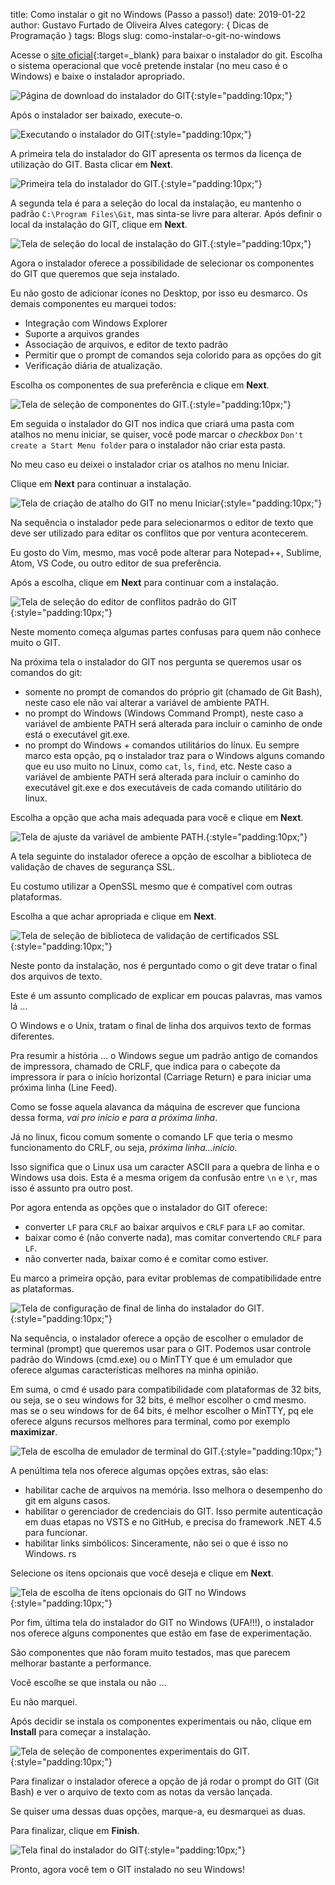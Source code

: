 title: Como instalar o git no Windows (Passo a passo!)
date: 2019-01-22
author: Gustavo Furtado de Oliveira Alves
category: { Dicas de Programação }
tags: Blogs
slug: como-instalar-o-git-no-windows


Acesse o [site oficial](https://git-scm.com/downloads){:target=\_blank} para baixar o instalador do git.
Escolha o sistema operacional que você pretende instalar (no meu caso é o Windows) e baixe o instalador apropriado.

![Página de download do instalador do GIT](/images/como-instalar-o-git-no-windows/site-download-git.png){:style="padding:10px;"}

Após o instalador ser baixado, execute-o.

![Executando o instalador do GIT](/images/como-instalar-o-git-no-windows/executando-o-instalador-do-git.png){:style="padding:10px;"}

A primeira tela do instalador do GIT apresenta os termos da licença de utilização do GIT.
Basta clicar em **Next**.

![Primeira tela do instalador do GIT.](/images/como-instalar-o-git-no-windows/instalador-git-01-termos.png){:style="padding:10px;"}

A segunda tela é para a seleção do local da instalação, eu mantenho o padrão `C:\Program Files\Git`, mas sinta-se livre para alterar.
Após definir o local da instalação do GIT, clique em **Next**.

![Tela de seleção do local de instalação do GIT.](/images/como-instalar-o-git-no-windows/instalador-git-02-local.png){:style="padding:10px;"}

Agora o instalador oferece a possibilidade de selecionar os componentes do GIT que queremos que seja instalado.

Eu não gosto de adicionar ícones no Desktop, por isso eu desmarco. Os demais componentes eu marquei todos:

- Integração com Windows Explorer
- Suporte a arquivos grandes
- Associação de arquivos, e editor de texto padrão
- Permitir que o prompt de comandos seja colorido para as opções do git
- Verificação diária de atualização.

Escolha os componentes de sua preferência e clique em **Next**.

![Tela de seleção de componentes do GIT.](/images/como-instalar-o-git-no-windows/instalador-git-03-componentes.png){:style="padding:10px;"}

Em seguida o instalador do GIT nos indica que criará uma pasta com atalhos no menu iniciar,
se quiser, você pode marcar o _checkbox_ `Don't create a Start Menu folder` para o instalador não criar esta pasta.

No meu caso eu deixei o instalador criar os atalhos no menu Iniciar.

Clique em **Next** para continuar a instalação.

![Tela de criação de atalho do GIT no menu Iniciar](/images/como-instalar-o-git-no-windows/instalador-git-04-atalho-iniciar.png){:style="padding:10px;"}

Na sequência o instalador pede para selecionarmos o editor de texto que deve ser utilizado para editar os conflitos que por ventura acontecerem.

Eu gosto do Vim, mesmo, mas você pode alterar para Notepad++, Sublime, Atom, VS Code, ou outro editor de sua preferência.

Após a escolha, clique em **Next** para continuar com a instalação.

![Tela de seleção do editor de conflitos padrão do GIT](/images/como-instalar-o-git-no-windows/instalador-git-05-editor-de-conflitos.png){:style="padding:10px;"}

Neste momento começa algumas partes confusas para quem não conhece muito o GIT.

Na próxima tela o instalador do GIT nos pergunta se queremos usar os comandos do git:

- somente no prompt de comandos do próprio git (chamado de Git Bash), neste caso ele não vai alterar a variável de ambiente PATH.
- no prompt do Windows (Windows Command Prompt), neste caso a variável de ambiente PATH será alterada para incluir o caminho de onde está o executável git.exe.
- no prompt do Windows + comandos utilitários do línux.
Eu sempre marco esta opção, pq o instalador traz para o Windows alguns comando que eu uso muito no Linux,
como `cat`, `ls`, `find`, etc.
Neste caso a variável de ambiente PATH será alterada para incluir o caminho do executável git.exe e dos executáveis de cada comando utilitário do linux.

Escolha a opção que acha mais adequada para você e clique em **Next**.

![Tela de ajuste da variável de ambiente PATH.](/images/como-instalar-o-git-no-windows/instalador-git-05-comandos-linux.png){:style="padding:10px;"}

A tela seguinte do instalador oferece a opção de escolhar a biblioteca de validação de chaves de segurança SSL.

Eu costumo utilizar a OpenSSL mesmo que é compatível com outras plataformas.

Escolha a que achar apropriada e clique em **Next**.

![Tela de seleção de biblioteca de validação de certificados SSL](/images/como-instalar-o-git-no-windows/instalador-git-06-biblioteca-ssl.png){:style="padding:10px;"}

Neste ponto da instalação, nos é perguntado como o git deve tratar o final dos arquivos de texto.

Este é um assunto complicado de explicar em poucas palavras, mas vamos lá ...

O Windows e o Unix, tratam o final de linha dos arquivos texto de formas diferentes.

Pra resumir a história ...
o Windows segue um padrão antigo de comandos de impressora,
chamado de CRLF, que indica para o cabeçote da impressora ir para o início horizontal (Carriage Return)
e para iniciar uma próxima linha (Line Feed).

Como se fosse aquela alavanca da máquina de escrever que funciona dessa forma, _vai pro início e para a próxima linha_.

Já no linux, ficou comum somente o comando LF que teria o mesmo funcionamento do CRLF, ou seja, _próxima linha...início._

Isso significa que o Linux usa um caracter ASCII para a quebra de linha e o Windows usa dois.
Esta é a mesma origem da confusão entre `\n` e `\r`, mas isso é assunto pra outro post.

Por agora entenda as opções que o instalador do GIT oferece:

- converter `LF` para `CRLF` ao baixar arquivos e `CRLF` para `LF` ao comitar.
- baixar como é (não converte nada), mas comitar convertendo `CRLF` para `LF`.
- não converter nada, baixar como é e comitar como estiver.

Eu marco a primeira opção, para evitar problemas de compatibilidade entre as plataformas.

![Tela de configuração de final de linha do instalador do GIT.](/images/como-instalar-o-git-no-windows/instalador-git-07-caracter-de-final-de-linha.png){:style="padding:10px;"}

Na sequência, o instalador oferece a opção de escolher o emulador de terminal (prompt) que queremos usar para o GIT.
Podemos usar  controle padrão do Windows (cmd.exe) ou o MinTTY que é um emulador que oferece algumas características melhores na minha opinião.

Em suma, o cmd é usado para compatibilidade com plataformas de 32 bits, ou seja, se o seu windows for 32 bits, é melhor escolher o cmd mesmo.
mas se o seu windows for de 64 bits, é melhor escolher o MinTTY, pq ele oferece alguns recursos melhores para terminal, como por exemplo **maximizar**.

![Tela de escolha de emulador de terminal do GIT.](/images/como-instalar-o-git-no-windows/instalador-git-08-emulador-de-terminal.png){:style="padding:10px;"}

A penúltima tela nos oferece algumas opções extras, são elas:

- habilitar cache de arquivos na memória. Isso melhora o desempenho do git em alguns casos.
- habilitar o gerenciador de credenciais do GIT.
Isso permite autenticação em duas etapas no VSTS e no GitHub, e precisa do framework .NET 4.5 para funcionar.
- habilitar links simbólicos: Sinceramente, não sei o que é isso no Windows. rs

Selecione os itens opcionais que você deseja e clique em **Next**.

![Tela de escolha de ítens opcionais do GIT no Windows](/images/como-instalar-o-git-no-windows/instalador-git-09-opcoes-extras.png){:style="padding:10px;"}

Por fim, última tela do instalador do GIT no Windows (UFA!!!),
o instalador nos oferece alguns componentes que estão em fase de experimentação.

São componentes que não foram muito testados, mas que parecem melhorar bastante a performance.

Você escolhe se que instala ou não ...

Eu não marquei.

Após decidir se instala os componentes experimentais ou não, clique em **Install** para começar a instalação.

![Tela de seleção de componentes experimentais do GIT.](/images/como-instalar-o-git-no-windows/instalador-git-10-componentes-experimentais.png){:style="padding:10px;"}

Para finalizar o instalador oferece a opção de já rodar o prompt do GIT (Git Bash)
e ver o arquivo de texto com as notas da versão lançada.

Se quiser uma dessas duas opções, marque-a, eu desmarquei as duas.

Para finalizar, clique em **Finish**.

![Tela final do instalador do GIT](/images/como-instalar-o-git-no-windows/instalador-git-11-finalizar-instalacao.png){:style="padding:10px;"}

Pronto, agora você tem o GIT instalado no seu Windows!